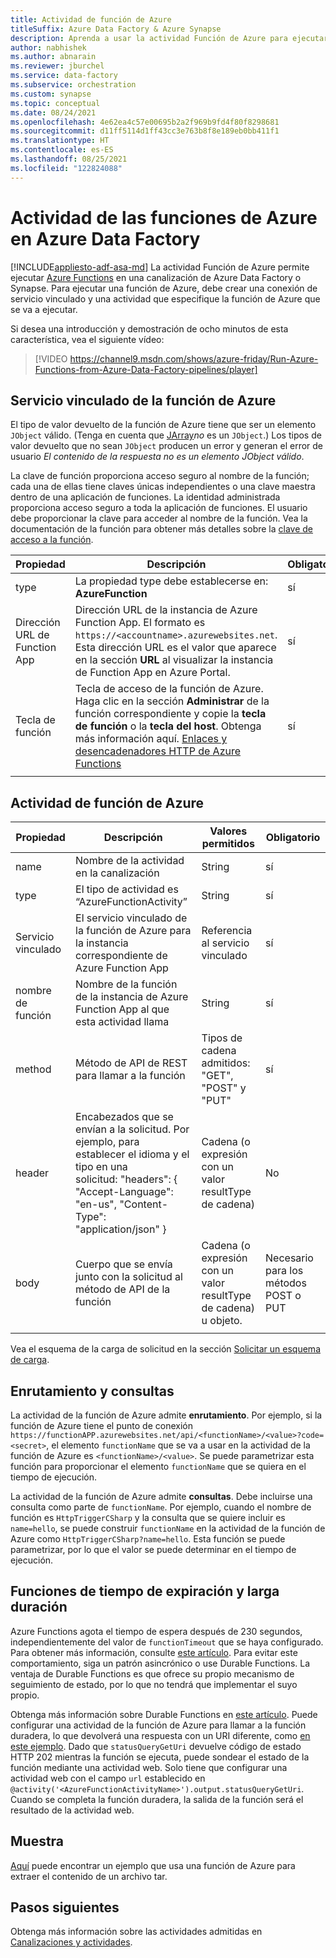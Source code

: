 ```yaml
---
title: Actividad de función de Azure
titleSuffix: Azure Data Factory & Azure Synapse
description: Aprenda a usar la actividad Función de Azure para ejecutar una función de Azure en una canalización de Azure Data Factory o Azure Synapse Analytics
author: nabhishek
ms.author: abnarain
ms.reviewer: jburchel
ms.service: data-factory
ms.subservice: orchestration
ms.custom: synapse
ms.topic: conceptual
ms.date: 08/24/2021
ms.openlocfilehash: 4e62ea4c57e00695b2a2f969b9fd4f80f8298681
ms.sourcegitcommit: d11ff5114d1ff43cc3e763b8f8e189eb0bb411f1
ms.translationtype: HT
ms.contentlocale: es-ES
ms.lasthandoff: 08/25/2021
ms.locfileid: "122824088"
---
```

# <a name="azure-function-activity-in-azure-data-factory"></a>Actividad de las funciones de Azure en Azure Data Factory
[!INCLUDE[appliesto-adf-asa-md](includes/appliesto-adf-asa-md.md)]
La actividad Función de Azure permite ejecutar [Azure Functions](../azure-functions/functions-overview.md) en una canalización de Azure Data Factory o Synapse. Para ejecutar una función de Azure, debe crear una conexión de servicio vinculado y una actividad que especifique la función de Azure que se va a ejecutar.

Si desea una introducción y demostración de ocho minutos de esta característica, vea el siguiente vídeo:

> [!VIDEO https://channel9.msdn.com/shows/azure-friday/Run-Azure-Functions-from-Azure-Data-Factory-pipelines/player]

## <a name="azure-function-linked-service"></a>Servicio vinculado de la función de Azure


El tipo de valor devuelto de la función de Azure tiene que ser un elemento `JObject` válido. (Tenga en cuenta que [JArray](https://www.newtonsoft.com/json/help/html/T_Newtonsoft_Json_Linq_JArray.htm)*no* es un `JObject`.) Los tipos de valor devuelto que no sean `JObject` producen un error y generan el error de usuario *El contenido de la respuesta no es un elemento JObject válido*.

La clave de función proporciona acceso seguro al nombre de la función; cada una de ellas tiene claves únicas independientes o una clave maestra dentro de una aplicación de funciones. La identidad administrada proporciona acceso seguro a toda la aplicación de funciones. El usuario debe proporcionar la clave para acceder al nombre de la función. Vea la documentación de la función para obtener más detalles sobre la [clave de acceso a la función](../azure-functions/functions-bindings-http-webhook-trigger.md?tabs=csharp#configuration).


| **Propiedad** | **Descripción** | **Obligatorio** |
| --- | --- | --- |
| type   | La propiedad type debe establecerse en: **AzureFunction** | sí |
| Dirección URL de Function App | Dirección URL de la instancia de Azure Function App. El formato es `https://<accountname>.azurewebsites.net`. Esta dirección URL es el valor que aparece en la sección **URL** al visualizar la instancia de Function App en Azure Portal.  | sí |
| Tecla de función | Tecla de acceso de la función de Azure. Haga clic en la sección **Administrar** de la función correspondiente y copie la **tecla de función** o la **tecla del host**. Obtenga más información aquí. [Enlaces y desencadenadores HTTP de Azure Functions](../azure-functions/functions-bindings-http-webhook-trigger.md#authorization-keys) | sí |
|   |   |   |

## <a name="azure-function-activity"></a>Actividad de función de Azure

| **Propiedad**  | **Descripción** | **Valores permitidos** | **Obligatorio** |
| --- | --- | --- | --- |
| name  | Nombre de la actividad en la canalización  | String | sí |
| type  | El tipo de actividad es “AzureFunctionActivity” | String | sí |
| Servicio vinculado | El servicio vinculado de la función de Azure para la instancia correspondiente de Azure Function App  | Referencia al servicio vinculado | sí |
| nombre de función  | Nombre de la función de la instancia de Azure Function App al que esta actividad llama | String | sí |
| method  | Método de API de REST para llamar a la función | Tipos de cadena admitidos: "GET", "POST" y "PUT"   | sí |
| header  | Encabezados que se envían a la solicitud. Por ejemplo, para establecer el idioma y el tipo en una solicitud: "headers": { "Accept-Language": "en-us", "Content-Type": "application/json" } | Cadena (o expresión con un valor resultType de cadena) | No |
| body  | Cuerpo que se envía junto con la solicitud al método de API de la función  | Cadena (o expresión con un valor resultType de cadena) u objeto.   | Necesario para los métodos POST o PUT |
|   |   |   | |

Vea el esquema de la carga de solicitud en la sección [Solicitar un esquema de carga](control-flow-web-activity.md#request-payload-schema).

## <a name="routing-and-queries"></a>Enrutamiento y consultas

La actividad de la función de Azure admite **enrutamiento**. Por ejemplo, si la función de Azure tiene el punto de conexión `https://functionAPP.azurewebsites.net/api/<functionName>/<value>?code=<secret>`, el elemento `functionName` que se va a usar en la actividad de la función de Azure es `<functionName>/<value>`. Se puede parametrizar esta función para proporcionar el elemento `functionName` que se quiera en el tiempo de ejecución.

La actividad de la función de Azure admite **consultas**. Debe incluirse una consulta como parte de `functionName`. Por ejemplo, cuando el nombre de función es `HttpTriggerCSharp` y la consulta que se quiere incluir es `name=hello`, se puede construir `functionName` en la actividad de la función de Azure como `HttpTriggerCSharp?name=hello`. Esta función se puede parametrizar, por lo que el valor se puede determinar en el tiempo de ejecución.

## <a name="timeout-and-long-running-functions"></a>Funciones de tiempo de expiración y larga duración

Azure Functions agota el tiempo de espera después de 230 segundos, independientemente del valor de `functionTimeout` que se haya configurado. Para obtener más información, consulte [este artículo](../azure-functions/functions-versions.md#timeout). Para evitar este comportamiento, siga un patrón asincrónico o use Durable Functions. La ventaja de Durable Functions es que ofrece su propio mecanismo de seguimiento de estado, por lo que no tendrá que implementar el suyo propio.

Obtenga más información sobre Durable Functions en [este artículo](../azure-functions/durable/durable-functions-overview.md). Puede configurar una actividad de la función de Azure para llamar a la función duradera, lo que devolverá una respuesta con un URI diferente, como [en este ejemplo](../azure-functions/durable/durable-functions-http-features.md#http-api-url-discovery). Dado que `statusQueryGetUri` devuelve código de estado HTTP 202 mientras la función se ejecuta, puede sondear el estado de la función mediante una actividad web. Solo tiene que configurar una actividad web con el campo `url` establecido en `@activity('<AzureFunctionActivityName>').output.statusQueryGetUri`. Cuando se completa la función duradera, la salida de la función será el resultado de la actividad web.


## <a name="sample"></a>Muestra

[Aquí](https://github.com/Azure/Azure-DataFactory/tree/master/SamplesV2/UntarAzureFilesWithAzureFunction) puede encontrar un ejemplo que usa una función de Azure para extraer el contenido de un archivo tar.

## <a name="next-steps"></a>Pasos siguientes

Obtenga más información sobre las actividades admitidas en [Canalizaciones y actividades](concepts-pipelines-activities.md).
